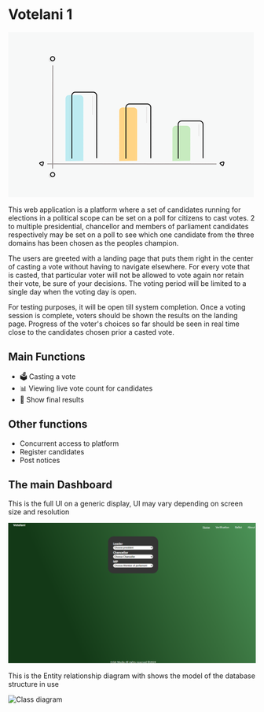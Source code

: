 # Votelani 1

<img src ="screenshots/splash.gif" alt="Splash screen">

This web application is a platform where a set of candidates running for elections in a political scope can be set on a poll for citizens to cast votes. 2 to multiple presidential, chancellor and members of parliament candidates respectively may be set on a poll to see which one candidate from the three domains has been chosen as the peoples champion.

The users are greeted with a landing page that puts them right in the center of casting a vote without having to navigate elsewhere. For every vote that is casted, that particular voter will not be allowed to vote again nor retain their vote, be sure of your decisions. The voting period will be limited to a single day when the voting day is open.

For testing purposes, it will be open till system completion. Once a voting session is complete, voters should be shown the results on the landing page. Progress of the voter's choices so far should be seen in real time close to the candidates chosen prior a casted vote.

## Main Functions

- 🗳️ Casting a vote
- 📊 Viewing live vote count for candidates
- 🥇 Show final results

## Other functions

- Concurrent access to platform
- Register candidates
- Post notices

## The main Dashboard

This is the full UI on a generic display, UI may vary depending on screen size and resolution

<img src ="screenshots/votelani_landing.png" alt="Main interface">

This is the Entity relationship diagram with shows the model of the database structure in use

<img src ="screenshots/Votelani_ClassDiagram.png" alt="Class diagram">
